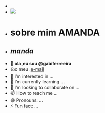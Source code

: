 -  <!---comentarios--->
-  ![](https://encrypted-tbn0.gstatic.com/images?q=tbn:ANd9GcSgCp9MvEFnfpf4hV4GpVUD4W5cv5VuTRCf9g&s)
-  # sobre mim **AMANDA**
-  ## *manda*
- 👋 **ola,eu sou @gabiferreeira**
- :+1:o meu .[e-mail](amanda.ribeiro.ferreira@escola.pr.gov.br)
- 👀 I’m interested in ...
- 🌱 I’m currently learning ...
- 💞️ I’m looking to collaborate on ...
- 📫 How to reach me ...
- 😄 Pronouns: ...
- ⚡ Fun fact: ...

<!---
gabiferreeira/gabiferreeira is a ✨ special ✨ repository because its `README.md` (this file) appears on your GitHub profile.
You can click the Preview link to take a look at your changes.
--->
